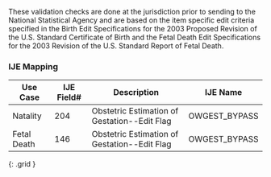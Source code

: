 These validation checks are done at the jurisdiction prior to sending to the National Statistical Agency and are based on the item specific edit criteria specified in the Birth Edit Specifications for the 2003 Proposed Revision of the U.S. Standard Certificate of Birth and the Fetal Death Edit Specifications for the 2003 Revision of the U.S. Standard Report of Fetal Death.
### IJE Mapping

| **Use Case** | **IJE Field#** | **Description** | **IJE Name** |
| ------------ | -------------- | --------------- | ------------ |
| Natality | 204 | Obstetric Estimation of Gestation--Edit Flag | OWGEST_BYPASS |
| Fetal Death | 146 | Obstetric Estimation of Gestation--Edit Flag | OWGEST_BYPASS |
{: .grid }
